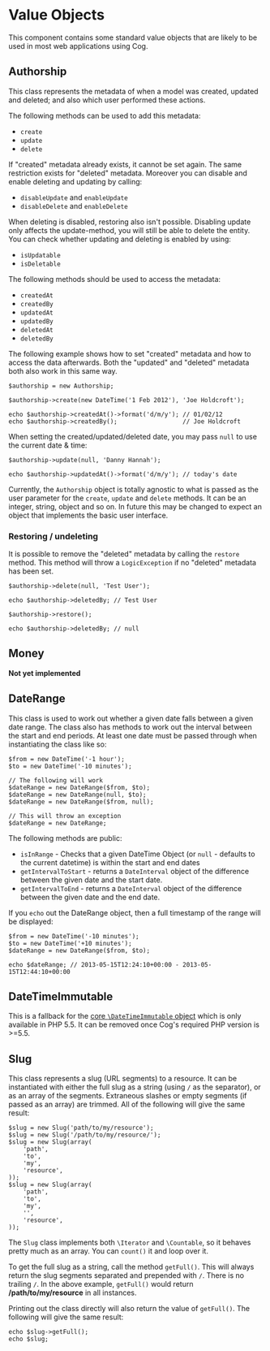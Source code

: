 # Value Objects

This component contains some standard value objects that are likely to be used in most web applications using Cog.

## Authorship

This class represents the metadata of when a model was created, updated and deleted; and also which user performed these actions.

The following methods can be used to add this metadata:

* `create`
* `update`
* `delete`

If "created" metadata already exists, it cannot be set again. The same restriction exists for "deleted" metadata.
Moreover you can disable and enable deleting and updating by calling:

* `disableUpdate` and `enableUpdate`
* `disableDelete` and `enableDelete`

When deleting is disabled, restoring also isn't possible. Disabling update only affects the update-method, you will still be able to delete the entity.
You can check whether updating and deleting is enabled by using:

* `isUpdatable`
* `isDeletable`


The following methods should be used to access the metadata:

* `createdAt`
* `createdBy`
* `updatedAt`
* `updatedBy`
* `deletedAt`
* `deletedBy`

The following example shows how to set "created" metadata and how to access the data afterwards. Both the "updated" and "deleted" metadata both also work in this same way.

	$authorship = new Authorship;

	$authorship->create(new DateTime('1 Feb 2012'), 'Joe Holdcroft');

	echo $authorship->createdAt()->format('d/m/y');	// 01/02/12
	echo $authorship->createdBy();					// Joe Holdcroft

When setting the created/updated/deleted date, you may pass `null` to use the current date & time:

	$authorship->update(null, 'Danny Hannah');

	echo $authorship->updatedAt()->format('d/m/y'); // today's date

Currently, the `Authorship` object is totally agnostic to what is passed as the user parameter for the `create`, `update` and `delete` methods. It can be an integer, string, object and so on.
In future this may be changed to expect an object that implements the basic user interface.

### Restoring / undeleting

It is possible to remove the "deleted" metadata by calling the `restore` method. This method will throw a `LogicException` if no "deleted" metadata has been set.

	$authorship->delete(null, 'Test User');

	echo $authorship->deletedBy; // Test User

	$authorship->restore();

	echo $authorship->deletedBy; // null

## Money

**Not yet implemented**

## DateRange

This class is used to work out whether a given date falls between a given date range. The class also has methods to work out the interval between the start and end periods.
At least one date must be passed through when instantiating the class like so:

	$from = new DateTime('-1 hour');
	$to = new DateTime('-10 minutes');

	// The following will work
	$dateRange = new DateRange($from, $to);
	$dateRange = new DateRange(null, $to);
	$dateRange = new DateRange($from, null);

	// This will throw an exception
	$dateRange = new DateRange;

The following methods are public:

* `isInRange` - Checks that a given DateTime Object (or `null` - defaults to the current datetime) is within the start and end dates
* `getIntervalToStart` - returns a `DateInterval` object of the difference between the given date and the start date.
* `getIntervalToEnd` - returns a `DateInterval` object of the difference between the given date and the end date.

If you `echo` out the DateRange object, then a full timestamp of the range will be displayed:

	$from = new DateTime('-10 minutes');
	$to = new DateTime('+10 minutes');
	$dateRange = new DateRange($from, $to);

	echo $dateRange; // 2013-05-15T12:24:10+00:00 - 2013-05-15T12:44:10+00:00

## DateTimeImmutable

This is a fallback for the [core `\DateTimeImmutable` object](http://www.php.net/manual/en/class.datetimeimmutable.php) which is only available in PHP 5.5. It can be removed once Cog's required PHP version is >=5.5.

## Slug

This class represents a slug (URL segments) to a resource. It can be instantiated with either the full slug as a string (using `/` as the separator), or as an array of the segments. Extraneous slashes or empty segments (if passed as an array) are trimmed. All of the following will give the same result:

	$slug = new Slug('path/to/my/resource');
	$slug = new Slug('/path/to/my/resource/');
	$slug = new Slug(array(
		'path',
		'to',
		'my',
		'resource',
	));
	$slug = new Slug(array(
		'path',
		'to',
		'my',
		'',
		'resource',
	));

The `Slug` class implements both `\Iterator` and `\Countable`, so it behaves pretty much as an array. You can `count()` it and loop over it.

To get the full slug as a string, call the method `getFull()`. This will always return the slug segments separated and prepended with `/`. There is no trailing `/`. In the above example, `getFull()` would return **/path/to/my/resource** in all instances.

Printing out the class directly will also return the value of `getFull()`. The following will give the same result:

	echo $slug->getFull();
	echo $slug;